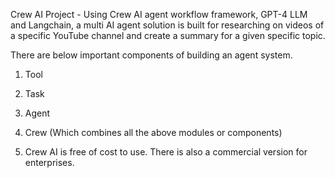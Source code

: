 Crew AI Project - Using Crew AI agent workflow framework, GPT-4 LLM and Langchain, a multi AI agent solution is built for researching on videos of a specific YouTube channel and create a summary for a given specific topic.

There are below important components of building an agent system.
1. Tool
2. Task
3. Agent
4. Crew (Which combines all the above modules or components)

5. Crew AI is free of cost to use. There is also a commercial version for enterprises.
